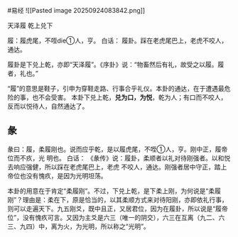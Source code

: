 #易经 
![[Pasted image 20250924083842.png]]

天泽履   乾上兑下


履：履虎尾，不咥die①人，亨。
白话：
履卦。踩在老虎尾巴上，老虎不咬人，通达。

履卦是下兑上乾，亦即“天泽履”。《序卦》说：“物畜然后有礼，故受之以履。履者，礼也。”

“履”的意思是鞋子，引申为穿鞋走路、行事合乎礼仪。本卦的通达，在于遭遇最危险的事，也不会受害。
本卦下兑上乾，**兑为口，为悦**，乾为人；有口而不咬人，反而以悦待人，自然通达了。


## 彖
彖曰：履，柔履刚也。说而应乎乾，是以履虎尾，不咥①人，亨。刚中正，履帝位而不疚，光
明也。
白话：
《彖传》说：履卦，柔顺者以礼对待刚强者。以和悦去响应强健，所以踩在老虎尾巴上，老虎
不咬人，通达。刚强者居中守正，踏上帝位也没有愧疚，是因为光明坦荡。

本卦的用意在于肯定“柔履刚”。不过，下兑上乾，是下柔上刚，为何说是“柔履刚”？理由是：柔在下，原是恰当的，以其柔顺方式来对待阳刚，亦即依礼行事，则可以走遍天下。九五刚爻，既中且正，又居君位，因为在履卦，所以说是“履帝位”，没有愧疚可言。又因为主爻是六三（唯一的阴交），六三在互离（九二、六三、九四）中，离为火，为光明，所以称之“光明”。













































